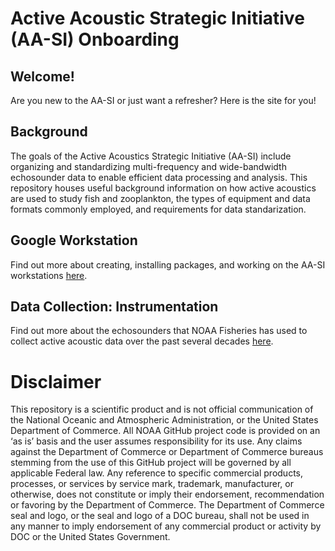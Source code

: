 # Active Acoustic Strategic Initiative (AA-SI) Onboarding

## Welcome!
Are you new to the AA-SI or just want a refresher? Here is the site for you!  

## Background
The goals of the Active Acoustics Strategic Initiative (AA-SI) include organizing and standardizing multi-frequency and wide-bandwidth echosounder data to enable efficient data processing and analysis. This repository houses useful background information on how active acoustics are used to study fish and zooplankton, the types of equipment and data formats commonly employed, and requirements for data standarization. 

## Google Workstation
Find out more about creating, installing packages, and working on the AA-SI workstations [here](https://github.com/nmfs-ost/AA-SI_onboarding/tree/main/GoogleCloudWorkstation).

## Data Collection: Instrumentation
Find out more about the echosounders that NOAA Fisheries has used to collect active acoustic data over the past several decades [here](https://github.com/nmfs-ost/AA-SI_onboarding/blob/main/Instruments/README.md).


# Disclaimer
This repository is a scientific product and is not official communication of the National Oceanic and Atmospheric Administration, or the United States Department of Commerce. All NOAA GitHub project code is provided on an ‘as is’ basis and the user assumes responsibility for its use. Any claims against the Department of Commerce or Department of Commerce bureaus stemming from the use of this GitHub project will be governed by all applicable Federal law. Any reference to specific commercial products, processes, or services by service mark, trademark, manufacturer, or otherwise, does not constitute or imply their endorsement, recommendation or favoring by the Department of Commerce. The Department of Commerce seal and logo, or the seal and logo of a DOC bureau, shall not be used in any manner to imply endorsement of any commercial product or activity by DOC or the United States Government.
